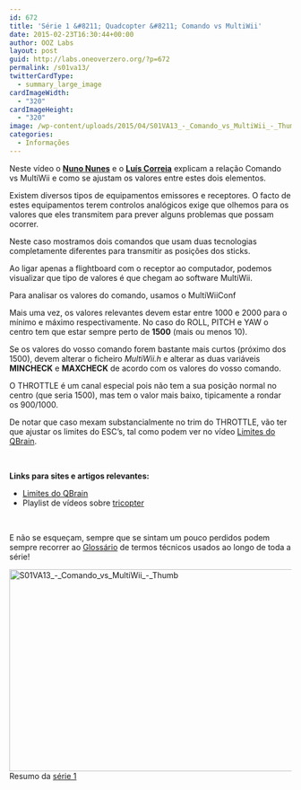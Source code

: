 ```yaml
---
id: 672
title: 'Série 1 &#8211; Quadcopter &#8211; Comando vs MultiWii'
date: 2015-02-23T16:30:44+00:00
author: OOZ Labs
layout: post
guid: http://labs.oneoverzero.org/?p=672
permalink: /s01va13/
twitterCardType:
  - summary_large_image
cardImageWidth:
  - "320"
cardImageHeight:
  - "320"
image: /wp-content/uploads/2015/04/S01VA13_-_Comando_vs_MultiWii_-_Thumb.jpg
categories:
  - Informações
---
```

Neste vídeo o [**Nuno Nunes**](http://labs.oneoverzero.org/equipa/nuno-nunes/ "Nuno Nunes") e o [**Luís Correia**](http://labs.oneoverzero.org/equipa/luis-correia/ "Luís Correia") explicam a relação Comando vs MultiWii e como se ajustam os valores entre estes dois elementos.

<p style="text-align: center;">
</p>

Existem diversos tipos de equipamentos emissores e receptores. O facto de estes equipamentos terem controlos analógicos exige que olhemos para os valores que eles transmitem para prever alguns problemas que possam ocorrer.

Neste caso mostramos dois comandos que usam duas tecnologias completamente diferentes para transmitir as posições dos sticks.

Ao ligar apenas a flightboard com o receptor ao computador, podemos visualizar que tipo de valores é que chegam ao software MultiWii.

Para analisar os valores do comando, usamos o MultiWiiConf

Mais uma vez, os valores relevantes devem estar entre 1000 e 2000 para o mínimo e máximo respectivamente. No caso do ROLL, PITCH e YAW o centro tem que estar sempre perto de **1500** (mais ou menos 10).

Se os valores do vosso comando forem bastante mais curtos (próximo dos 1500), devem alterar o ficheiro _MultiWii.h_ e alterar as duas variáveis **MINCHECK** e **MAXCHECK** de acordo com os valores do vosso comando.

O THROTTLE é um canal especial pois não tem a sua posição normal no centro (que seria 1500), mas tem o valor mais baixo, tipicamente a rondar os 900/1000.

De notar que caso mexam substancialmente no trim do THROTTLE, vão ter que ajustar os limites do ESC&#8217;s, tal como podem ver no vídeo [Limites do QBrain](http://labs.oneoverzero.org/s01va10/ "Série 1 – Quadcopter – Limites do QBrain").

&nbsp;

**Links para sites e artigos relevantes:**

  * [Limites do QBrain](http://labs.oneoverzero.org/s01va10/ "Série 1 – Quadcopter – Limites do QBrain")
  * Playlist de vídeos sobre <a title="Multicopter stuff" href="https://www.youtube.com/playlist?list=PLAf4U3K7T3R_tcvMORF-SJA0miifpEVjR" target="_blank">tricopter</a>

&nbsp;

E não se esqueçam, sempre que se sintam um pouco perdidos podem sempre recorrer ao [Glossário](http://labs.oneoverzero.org/s01-glossary/ "Glossário") de termos técnicos usados ao longo de toda a série!

[<img class="aligncenter size-large wp-image-679" src="http://labs.oneoverzero.org/wp-content/uploads/2015/04/S01VA13_-_Comando_vs_MultiWii_-_Thumb-1024x576.jpg" alt="S01VA13_-_Comando_vs_MultiWii_-_Thumb" width="640" height="360" srcset="http://labs.oneoverzero.org/wp-content/uploads/2015/04/S01VA13_-_Comando_vs_MultiWii_-_Thumb-1024x576.jpg 1024w, http://labs.oneoverzero.org/wp-content/uploads/2015/04/S01VA13_-_Comando_vs_MultiWii_-_Thumb-300x169.jpg 300w, http://labs.oneoverzero.org/wp-content/uploads/2015/04/S01VA13_-_Comando_vs_MultiWii_-_Thumb-280x158.jpg 280w, http://labs.oneoverzero.org/wp-content/uploads/2015/04/S01VA13_-_Comando_vs_MultiWii_-_Thumb.jpg 1280w" sizes="(max-width: 640px) 100vw, 640px" />](http://labs.oneoverzero.org/wp-content/uploads/2015/04/S01VA13_-_Comando_vs_MultiWii_-_Thumb.jpg)Resumo da [série 1](http://labs.oneoverzero.org/series/serie-1/ "Resumo da série 1")